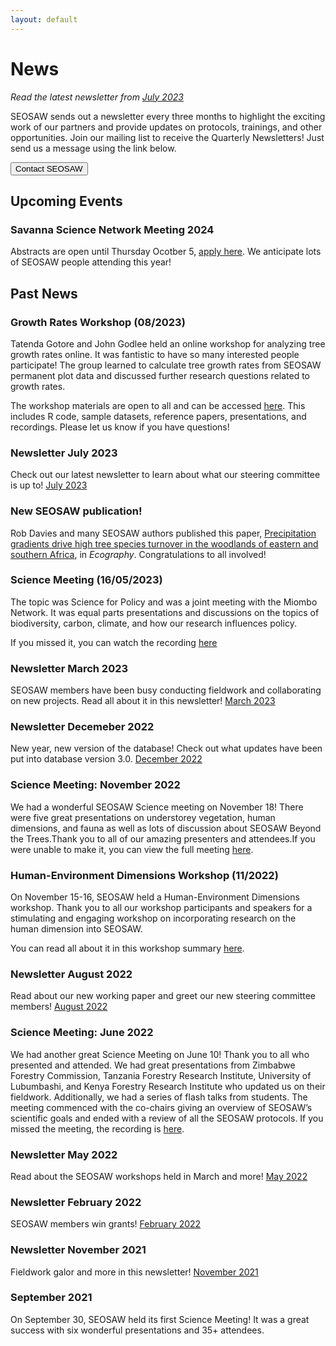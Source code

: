 ```yaml
---
layout: default
---
```


# News

*Read the latest newsletter from [July 2023](https://sway.office.com/QKNCYwypIZdKfBq0?ref=Link&loc=play)*

SEOSAW sends out a newsletter every three months to highlight the exciting work of our partners and provide updates on protocols, trainings, and other opportunities. Join our mailing list to receive the Quarterly Newsletters!  Just send us a message using the link below.
<div class="landing-btn-wrapper">
<form action="{{ site.baseurl }}/contact.html">
  <button class="landing-btn" type="submit">Contact SEOSAW</button>
</form>
</div>

## Upcoming Events
### Savanna Science Network Meeting 2024
Abstracts are open until Thursday Ocotber 5, [apply here](https://www.sanparks.org/scientific-services/events/savanna-science-network-meeting-2024). We anticipate lots of SEOSAW people attending this year!


## Past News

### Growth Rates Workshop (08/2023)
Tatenda Gotore and John Godlee held an online workshop for analyzing tree growth rates online. It was fantistic to have so many interested people participate!  The group learned to calculate tree growth rates from SEOSAW permanent plot data and discussed further research questions related to growth rates. 

The workshop materials are open to all and can be accessed [here](https://drive.google.com/drive/folders/1NP3vjDOvXwqJbUz5Cd3R-ZFG7H2RholA?usp=drive_link). This includes R code, sample datasets, reference papers, presentations, and recordings. Please let us know if you have questions!

### Newsletter July 2023
Check out our latest newsletter to learn about what our steering committee is up to! [July 2023](https://sway.office.com/QKNCYwypIZdKfBq0?ref=Link&loc=play)

### New SEOSAW publication!
Rob Davies and many SEOSAW authors published this paper, [Precipitation gradients drive high tree species turnover in the woodlands of eastern and southern Africa](http://doi.org/10.1111/ecog.06720), in *Ecography*.  Congratulations to all involved!

### Science Meeting (16/05/2023)

The topic was Science for Policy and was a joint meeting with the Miombo Network.  It was equal parts presentations and discussions on the topics of biodiversity, carbon, climate, and how our research influences policy.

If you missed it, you can watch the recording [here](https://ed-ac-uk.zoom.us/rec/share/PFYFAeZ1tdQvRRkDshbqaLIcrKiJSQpe2AlaMe0kM3agraXHI1WoaCBLNzKePVE0.gkyWD2nHGTGj1VT8) 

### Newsletter March 2023
SEOSAW members have been busy conducting fieldwork and collaborating on new projects.  Read all about it in this newsletter! [March 2023](https://sway.office.com/63ZWok7hoAYdSMgs?ref=Link)

### Newsletter Decemeber 2022
New year, new version of the database!  Check out what updates have been put into database version 3.0. [December 2022](https://sway.office.com/CZLMRbX1jvRTiDqU?ref=Link)

### Science Meeting: November 2022
We had a wonderful SEOSAW Science meeting on November 18!  There were five great presentations on understorey vegetation, human dimensions, and fauna as well as lots of discussion about SEOSAW Beyond the Trees.Thank you to all of our amazing presenters and attendees.If you were unable to make it, you can view the full meeting [here](https://ed-ac-uk.zoom.us/rec/share/1XNUAWWfMmq9uE4nBZ_cJ8OrG6AZSTHevzYZgTt8heTcBJWCfylZBBhnMzeM6uUB.All97l2vuW8Wh7A0).

### Human-Environment Dimensions Workshop (11/2022)

On November 15-16, SEOSAW held a Human-Environment Dimensions workshop. Thank you to all our workshop participants and speakers for a stimulating and engaging workshop on incorporating research on the human dimension into SEOSAW. 

You can read all about it in this workshop summary [here](https://bitbucket.org/miombo/seosaw/raw/master/doc/workshop_reports%5CH-E%20Workshop%20Report.pdf).

### Newsletter August 2022
Read about our new working paper and greet our new steering committee members! [August 2022](https://sway.office.com/jP61ngxt4D6yeHPz?ref=Link)

### Science Meeting: June 2022
 We had another great Science Meeting on June 10!  Thank you to all who presented and attended.  We had great presentations from Zimbabwe Forestry Commission, Tanzania Forestry Research Institute, University of Lubumbashi, and Kenya Forestry Research Institute who updated us on their fieldwork. Additionally, we had a series of flash talks from students.  The meeting commenced with the co-chairs giving an overview of SEOSAW’s scientific goals and ended with a review of all the SEOSAW protocols. If you missed the meeting, the recording is [here](https://ed-ac-uk.zoom.us/rec/share/YYCAuZ53oAowLyJspCZU1b03-ZGU-5Tryj4Uy29tr8c5xb_ATpzRqXAO0lcr6BsZ.c3udR6Wf4wtYjnoJ).


### Newsletter May 2022
Read about the SEOSAW workshops held in March and more! [May 2022](https://sway.office.com/1ygFjSV2UCFKd6qP?ref=Link)

### Newsletter February 2022
SEOSAW members win grants! [February 2022](https://sway.office.com/yOc4A2qqAXhZAvSJ?ref=Link)

### Newsletter November 2021
 Fieldwork galor and more in this newsletter! [November 2021](https://sway.office.com/Hl8XFdvCgiowQiVs?ref=Link)
 
### September 2021
On September 30, SEOSAW held its first Science Meeting! It was a great success with six wonderful presentations and 35+ attendees. 


